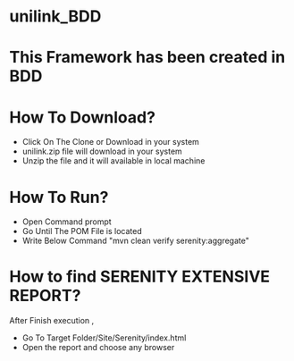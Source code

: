 # unilink_BDD
# This Framework has been created in BDD

# How To Download?
- Click On The Clone or Download in your system
- unilink.zip file will download in your system
- Unzip the file and it will available in local machine

# How To Run?
- Open Command prompt 
- Go Until The POM File is located
- Write Below Command 
"mvn clean verify serenity:aggregate"

# How to find SERENITY EXTENSIVE REPORT?
After Finish execution , 
- Go To Target Folder/Site/Serenity/index.html
- Open the report and choose any browser

